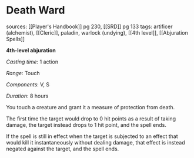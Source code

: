 # Death Ward
sources: [[Player's Handbook]] pg 230, [[SRD]] pg 133
tags: artificer (alchemist), [[Cleric]], paladin, warlock (undying), [[4th level]], [[Abjuration Spells]]

**4th-level abjuration**

*Casting time*: 1 action

*Range*: Touch

*Components*: V, S

*Duration*: 8 hours

You touch a creature and grant it a measure of protection from death.

The first time the target would drop to 0 hit points as a result of taking damage, the target instead drops to 1 hit point, and the spell ends.

If the spell is still in effect when the target is subjected to an effect that would kill it instantaneously without dealing damage, that effect is instead negated against the target, and the spell ends.
